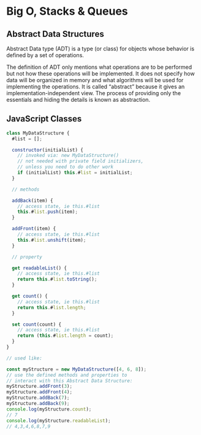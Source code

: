 # Big O, Stacks & Queues

## Abstract Data Structures

Abstract Data type (ADT) is a type (or class) for objects whose behavior is defined by a set of operations.

The definition of ADT only mentions what operations are to be performed but not how these operations will be implemented. It does not specify how data will be organized in memory and what algorithms will be used for implementing the operations. It is called “abstract” because it gives an implementation-independent view. The process of providing only the essentials and hiding the details is known as abstraction.

## JavaScript Classes

```js
class MyDataStructure {
  #list = [];

  constructor(initialList) {
    // invoked via: new MyDataStructure()
    // not needed with private field initializers,
    // unless you need to do other work
    if (initialList) this.#list = initialList;
  }

  // methods

  addBack(item) {
    // access state, ie this.#list
    this.#list.push(item);
  }

  addFront(item) {
    // access state, ie this.#list
    this.#list.unshift(item);
  }

  // property

  get readableList() {
    // access state, ie this.#list
    return this.#list.toString();
  }

  get count() {
    // access state, ie this.#list
    return this.#list.length;
  }

  set count(count) {
    // access state, ie this.#list
    return (this.#list.length = count);
  }
}

// used like:

const myStructure = new MyDataStructure([4, 6, 8]);
// use the defined methods and properties to
// interact with this Abstract Data Structure:
myStructure.addFront(3);
myStructure.addFront(4);
myStructure.addBack(7);
myStructure.addBack(9);
console.log(myStructure.count);
// 7
console.log(myStructure.readableList);
// 4,3,4,6,8,7,9
```
